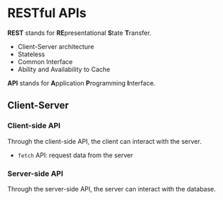 # RESTful APIs

**REST** stands for **RE**presentational **S**tate **T**ransfer.

- Client-Server architecture
- Stateless
- Common Interface
- Ability and Availability to Cache

**API** stands for **A**pplication **P**rogramming **I**nterface.

## Client-Server

### Client-side API

Through the client-side API, the client can interact with the server.

- `fetch` API: request data from the server

### Server-side API

Through the server-side API, the server can interact with the database.
